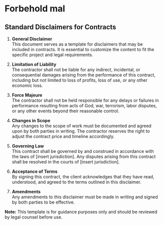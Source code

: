 # Forbehold mal

## Standard Disclaimers for Contracts

1. **General Disclaimer**  
   This document serves as a template for disclaimers that may be included in contracts. It is essential to customize the content to fit the specific project and legal requirements.

2. **Limitation of Liability**  
   The contractor shall not be liable for any indirect, incidental, or consequential damages arising from the performance of this contract, including but not limited to loss of profits, loss of use, or any other economic loss.

3. **Force Majeure**  
   The contractor shall not be held responsible for any delays or failures in performance resulting from acts of God, war, terrorism, labor disputes, or any other events beyond their reasonable control.

4. **Changes in Scope**  
   Any changes to the scope of work must be documented and agreed upon by both parties in writing. The contractor reserves the right to adjust the contract price and timeline accordingly.

5. **Governing Law**  
   This contract shall be governed by and construed in accordance with the laws of [insert jurisdiction]. Any disputes arising from this contract shall be resolved in the courts of [insert jurisdiction].

6. **Acceptance of Terms**  
   By signing this contract, the client acknowledges that they have read, understood, and agreed to the terms outlined in this disclaimer. 

7. **Amendments**  
   Any amendments to this disclaimer must be made in writing and signed by both parties to be effective. 

**Note:** This template is for guidance purposes only and should be reviewed by legal counsel before use.